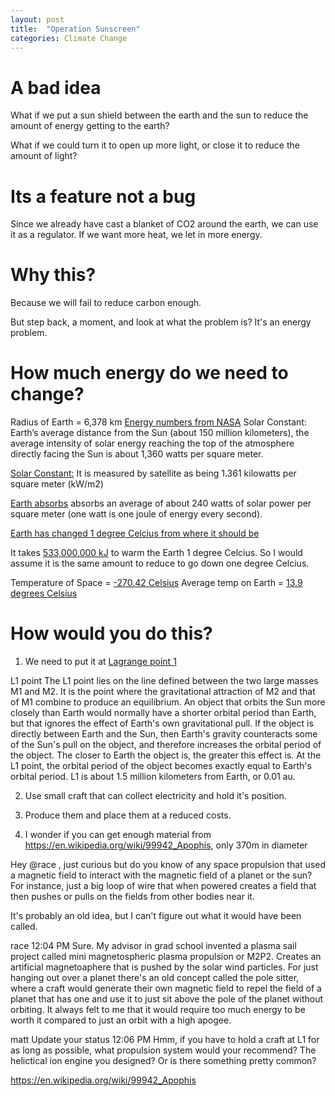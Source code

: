 ```yaml
---
layout: post
title:  "Operation Sunscreen"
categories: Climate Change
---
```

# A bad idea
What if we put a sun shield between the earth and the sun to reduce the amount of energy getting to the earth?

What if we could turn it to open up more light, or close it to reduce the amount of light?

# Its a feature not a bug
Since we already have cast a blanket of CO2 around the earth, we can use it as a regulator. If we want more heat, we let in more energy.

# Why this?
Because we will fail to reduce carbon enough.

But step back, a moment, and look at what the problem is? It's an energy problem.

# How much energy do we need to change?
Radius of Earth = 6,378 km
[Energy numbers from NASA](https://earthobservatory.nasa.gov/features/EnergyBalance/page2.php)
Solar Constant: Earth’s average distance from the Sun (about 150 million kilometers), the average intensity of solar energy reaching the top of the atmosphere directly facing the Sun is about 1,360 watts per square meter.

[Solar Constant:](https://en.wikipedia.org/wiki/Solar_constant) It is measured by satellite as being 1.361 kilowatts per square meter (kW/m2)

[Earth absorbs](https://earthobservatory.nasa.gov/features/EnergyBalance) absorbs an average of about 240 watts of solar power per square meter (one watt is one joule of energy every second).

[Earth has changed 1 degree Celcius from where it should be](https://climate.nasa.gov/vital-signs/global-temperature/)

It takes [533,000,000 kJ](https://www.quora.com/Has-anyone-calculated-how-much-energy-is-required-to-raise-the-temperature-of-Earth-our-planet-by-one-degree) to warm the Earth 1 degree Celcius.
So I would assume it is the same amount to reduce to go down one degree Celcius.

Temperature of Space = [-270.42 Celsius](https://www.scienceabc.com/nature/universe/what-is-the-temperature-of-space.html)
Average temp on Earth = [13.9 degrees Celsius](https://www.space.com/17816-earth-temperature.html)




# How would you do this?

1. We need to put it at [Lagrange point 1](https://en.wikipedia.org/wiki/Lagrange_point)

L1 point
The L1 point lies on the line defined between the two large masses M1 and M2. It is the point where the gravitational attraction of M2 and that of M1 combine to produce an equilibrium. An object that orbits the Sun more closely than Earth would normally have a shorter orbital period than Earth, but that ignores the effect of Earth's own gravitational pull. If the object is directly between Earth and the Sun, then Earth's gravity counteracts some of the Sun's pull on the object, and therefore increases the orbital period of the object. The closer to Earth the object is, the greater this effect is. At the L1 point, the orbital period of the object becomes exactly equal to Earth's orbital period. L1 is about 1.5 million kilometers from Earth, or 0.01 au.

2. Use small craft that can collect electricity and hold it's position.

3. Produce them and place them at a reduced costs.

4. I wonder if you can get enough material from https://en.wikipedia.org/wiki/99942_Apophis, only 370m in diameter

Hey @race , just curious but do you know of any space propulsion that used a magnetic field to interact with the magnetic field of a planet or the sun?  For instance, just a big loop of wire that when powered creates a field that then pushes or pulls on the fields from other bodies near it.

It's probably an old idea, but I can't figure out what it would have been called.


race
12:04 PM
Sure.  My advisor in grad school invented a plasma sail project called mini magnetospheric plasma propulsion or M2P2.  Creates an artificial magnetoaphere that is pushed by the solar wind particles.  For just hanging out over a planet there's an old concept called the pole sitter, where a craft would generate their own magnetic field to repel the field of a planet that has one and use it to just sit above the pole of the planet without orbiting.  It always felt to me that it would require too much energy to be worth it compared to just an orbit with a high apogee.


matt
Update your status
12:06 PM
Hmm, if you have to hold a craft at L1 for as long as possible, what propulsion system would your recommend?  The helictical ion engine you designed? Or is there something pretty common?

https://en.wikipedia.org/wiki/99942_Apophis
